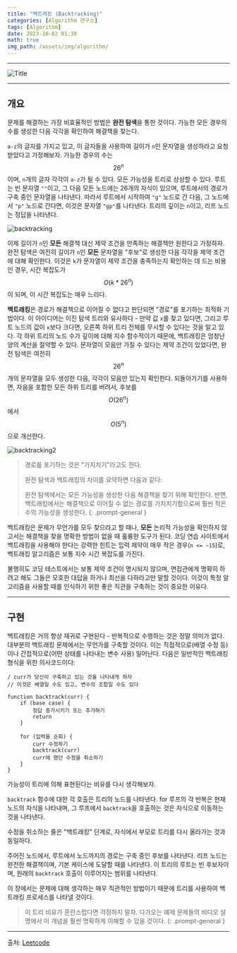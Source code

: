 ```yaml
---
title: "백트래킹 (Backtracking)"
categories: [Algorithm 연구소]
tags: [Algorithm]
date: 2023-10-02 01:30
math: true
img_path: /assets/img/algorithm/
---
```


---

![Title](algorithm_title.png)

---

## **개요**

문제를 해결하는 가장 비효율적인 방법은 **완전 탐색**을 통한 것이다. 가능한 모든 경우의 수를 생성한 다음 각각을 확인하여 해결책을 찾는다.

`a-z`의 글자를 가지고 있고, 이 글자들을 사용하여 길이가 `n`인 문자열을 생성하라고 요청받았다고 가정해보자. 가능한 경우의 수는 $$26^n$$이며, `n`개의 글자 각각이 `a-z`가 될 수 있다. 모든 가능성을 트리로 상상할 수 있다. 루트는 빈 문자열 `""`이고, 그 다음 모든 노드에는 26개의 자식이 있으며, 루트에서의 경로가 구축 중인 문자열을 나타낸다. 따라서 루트에서 시작하여 `"g"` 노드로 간 다음, 그 노드에서 `"p"` 노드로 간다면, 이것은 문자열 `"gp"`를 나타낸다. 트리의 깊이는 `n`이고, 리프 노드는 정답을 나타낸다.

![backtracking](backtracking.png)

이제 길이가 `n`인 **모든** 해결책 대신 제약 조건을 만족하는 해결책만 원한다고 가정하자. 완전 탐색은 여전히 길이가 `n`인 **모든** 문자열을 "후보"로 생성한 다음 각각을 제약 조건에 대해 확인한다. 이것은 `k`가 문자열이 제약 조건을 충족하는지 확인하는 데 드는 비용인 경우, 시간 복잡도가 $$O(k * 26^n)$$이 되며, 이 시간 복잡도는 매우 느리다.

**백트래킹**은 경로가 해결책으로 이어질 수 없다고 판단되면 "경로"를 포기하는 최적화 기법이다. 이 아이디어는 이진 탐색 트리와 유사하다 - 만약 값 `x`를 찾고 있다면, 그리고 루트 노드의 값이 `x`보다 크다면, 오른쪽 하위 트리 전체를 무시할 수 있다는 것을 알고 있다. 각 하위 트리의 노드 수가 깊이에 대해 지수 함수적이기 때문에, 백트래킹은 엄청난 양의 계산을 절약할 수 있다. 문자열이 모음만 가질 수 있다는 제약 조건이 있었다면, 완전 탐색은 여전히 $$26^n$$개의 문자열을 모두 생성한 다음, 각각이 모음만 있는지 확인한다. 되돌아가기를 사용하면, 자음을 포함한 모든 하위 트리를 버려서, 후보를 $$O(26^n)$$에서 $$O(5^n)$$으로 개선한다.

![backtracking2](backtracking2.png)

> 경로를 포기하는 것은 "가지치기"라고도 한다.
>
> 완전 탐색과 백트래킹의 차이를 요약하면 다음과 같다:
>
> 완전 탐색에서는 모든 가능성을 생성한 다음 해결책을 찾기 위해 확인한다. 반면, 백트래킹에서는 해결책으로 이어질 수 없는 경로를 가지치기함으로써 훨씬 적은 수의 가능성을 생성한다.
{: .prompt-general }

백트래킹은 문제가 무언가를 모두 찾으라고 할 때나, **모든** 논리적 가능성을 확인하지 않고서는 해결책을 찾을 명확한 방법이 없을 때 훌륭한 도구가 된다. 코딩 연습 사이트에서 백트래킹을 사용해야 한다는 강력한 힌트는 입력 제약이 매우 작은 경우(`n <= ~15`)로, 백트래킹 알고리즘은 보통 지수 시간 복잡도를 가진다.

불행히도 코딩 테스트에서는 보통 제약 조건이 명시되지 않으며, 면접관에게 명확히 하려고 해도 그들은 모호한 대답을 하거나 최선을 다하라고만 말할 것이다. 이것이 특정 알고리즘을 사용할 때를 인식하기 위한 좋은 직관을 구축하는 것이 중요한 이유다.

---

## **구현**

백트래킹은 거의 항상 재귀로 구현된다 - 반복적으로 수행하는 것은 정말 의미가 없다. 대부분의 백트래킹 문제에서는 무언가를 구축할 것이다. 이는 직접적으로(배열 수정 등)이나 간접적으로(어떤 상태를 나타내는 변수 사용) 일어난다. 다음은 일반적인 백트래킹 형식을 위한 의사코드이다:

```text
/ curr가 당신이 구축하고 있는 것을 나타내게 하자
// 이것은 배열일 수도 있고, 변수의 조합일 수도 있다

function backtrack(curr) {
    if (base case) {
        정답 증가시키기 또는 추가하기
        return
    }

    for (입력을 순회) {
        curr 수정하기
        backtrack(curr)
        curr에 했던 수정을 취소하기
    }
}
```

가능성이 트리에 의해 표현된다는 비유를 다시 생각해보자.

`backtrack` 함수에 대한 각 호출은 트리의 노드를 나타낸다. for 루프의 각 반복은 현재 노드의 자식을 나타내며, 그 루프에서 `backtrack`을 호출하는 것은 자식으로 이동하는 것을 나타낸다.

수정을 취소하는 줄은 "백트래킹" 단계로, 자식에서 부모로 트리를 다시 올라가는 것과 동일하다.

주어진 노드에서, 루트에서 노드까지의 경로는 구축 중인 후보를 나타낸다. 리프 노드는 완전한 해결책이며, 기본 케이스에 도달할 때를 나타낸다. 이 트리의 루트는 빈 후보자이며, 원래의 `backtrack` 호출이 이루어지는 범위를 나타낸다.

이 장에서는 문제에 대해 생각하는 매우 직관적인 방법이기 때문에 트리를 사용하여 백트래킹 프로세스를 나타낼 것이다.

> 이 트리 비유가 혼란스럽다면 걱정하지 말자. 다가오는 예제 문제들의 비디오 설명에서 이 개념을 훨씬 명확하게 이해할 수 있을 것이다.
{: .prompt-general }

---

출처: [Leetcode](https://leetcode.com/explore/interview/card/leetcodes-interview-crash-course-data-structures-and-algorithms/711/backtracking/4535/)

<!--

{: .prompt-general }

-->